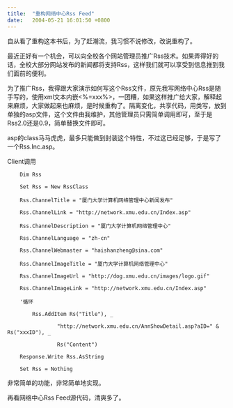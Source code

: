 ```yaml
---
title:  "重构网络中心Rss Feed"
date:   2004-05-21 16:01:50 +0800
---
```


自从看了重构这本书后，为了赶潮流，我习惯不说修改，改说重构了。  

最近正好有一个机会，可以向全校各个网站管理员推广Rss技术。如果弄得好的话，全校大部分网站发布的新闻都将支持Rss，这样我们就可以享受到信息推到我们面前的便利。  

为了推广Rss，我得跟大家演示如何写这个Rss文件，原先我写网络中心Rss是随手写的，使用xml文本内嵌<%=xxx%>，一团糟，如果这样推广给大家，解释起来麻烦，大家做起来也麻烦，是时候重构了。隔离变化，共享代码，用类写，放到单独的asp文件，这个文件由我维护，其他管理员只需简单调用即可，至于是Rss2.0还是0.9，简单替换文件即可。  

asp的class马马虎虎，最多只能做到封装这个特性，不过这已经足够，于是写了一个Rss.Inc.asp。  

Client调用  

    	Dim Rss  

    	Set Rss = New RssClass  

    	Rss.ChannelTitle = "厦门大学计算机网络管理中心新闻发布"  

    	Rss.ChannelLink = "http://network.xmu.edu.cn/Index.asp"  

    	Rss.ChannelDescription = "厦门大学计算机网络管理中心"  

    	Rss.ChannelLanguage = "zh-cn"  

    	Rss.ChannelWebmaster = "haishanzheng@sina.com"  

    	Rss.ChannelImageTitle = "厦门大学计算机网络管理中心"  

    	Rss.ChannelImageUrl = "http://dog.xmu.edu.cn/images/logo.gif"  

    	Rss.ChannelImageLink = "http://network.xmu.edu.cn/Index.asp"  

    	'循环  

    		Rss.AddItem Rs("Title"), _  

    			    "http://network.xmu.edu.cn/AnnShowDetail.asp?aID=" & Rs("xxxID"), _  

    			    Rs("Content")  

    	Response.Write Rss.AsString  

    	Set Rss = Nothing  

非常简单的功能，非常简单地实现。  

再看网络中心Rss Feed源代码，清爽多了。  

